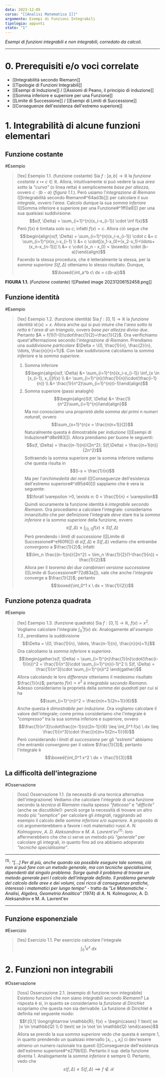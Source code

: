 ```yaml
---
data: 2023-12-05
corso: "[[Analisi Matematica I]]"
argomento: Esempi di Funzioni Integrabili
tipologia: appunti
stato: "1"
---
```

*Esempi di funzioni integrabili e non integrabili, corredato da calcoli.*
- - -
# 0. Prerequisiti e/o voci correlate
- [[Integrabilità secondo Riemann]]
- [[Tipologie di Funzioni Integrabili]]
- [[Esempi di Induzione]] / [[Assiomi di Peano, il principio di induzione]]
- [[Somma inferiore e superiore per una Funzione]]
- [[Limite di Successione]] / [[Esempi di Limiti di Successione]]
- [[Conseguenze dell'esistenza dell'estremo superiore]]
# 1. Integrabilità di alcune funzioni elementari
## Funzione costante
#Esempio 
> [!ex] Esempio 1.1. (funzione costante)
> Sia $f: [a, b] \longrightarrow \mathbb{R}$ la *funzione costante* $x \mapsto c \in \mathbb{R}$.
> Allora, intuitivamente si può vedere la sua *area* sotto la *"curva"* (o linea retta) è semplicemente *base per altezza*, ovvero $c \cdot (b-a)$ (*figura 1.1.*).
> Però usiamo l'*integrazione di Riemann* ([[Integrabilità secondo Riemann#^64ad3b]]) per calcolare il suo *integrale*, ovvero l'*area*.
> Calcolo dunque la sua *somma inferiore* ([[Somma inferiore e superiore per una Funzione#^1ff0a9]]) per una sua qualsiasi suddivisione:
> $$s(f, \Delta) = \sum_{i=1}^{n}(x_i-x_{i-1}) \cdot \inf f(x)$$
> Però $f(x)$ è limitata *solo* su $c$; infatti $f(x) = c$. Allora ciò segue che
> $$\begin{align}s(f, \Delta) = \sum_{i=1}^{n}(x_i-x_{i-1}) \cdot c &= c \sum_{i=1}^{n}x_i-x_{i-1} \\ &= c \cdot[(x_1-x_0)+(x_2-x_1)+\ldots+(x_n-x_{n-1})] \\ &= c \cdot (x_n - x_0) = \boxed{c \cdot (b-a)}\end{align}$$
> Facendo la stessa procedura, che è letteralmente la stessa, per la *somma superiore* $S(f, \Delta)$ otteniamo lo stesso risultato.
> Dunque,
> $$\boxed{\int_a^b c\  dx = c(b-a)}$$

**FIGURA 1.1.** (*Funzione costante*)
![[Pasted image 20231206152458.png]]

## Funzione identità
#Esempio 
> [!ex] Esempio 1.2. (funzione identità)
> Sia $f: [0,1] \longrightarrow \mathbb{R}$ la *funzione identità* $\operatorname{id}(x) = x$.
> Allora anche qui si può intuire che l'*area sotto la retta* è l'*area di un triangolo*, ovvero *base per altezza diviso due*. Pertanto $A = f(1)(1-0)\cdot\frac{1}{2}=\frac{1}{2}$.
> Ora verifichiamo quest'affermazione secondo l'*integrazione di Riemann*.
> Prendiamo una *suddivisione particolare* $\Delta = \{0, \frac{1}{n}, \frac{2}{n}, \ldots, \frac{n}{n}=1\}$.
> Con tale suddivisione calcoliamo la *somma inferiore* e la *somma superiore*.
> 1. Somma inferiore
>    $$\begin{align}s(f, \Delta) &= \sum_{i=1}^{n}(x_i-x_{i-1}) \inf_{x \in [x_{i-1}, x_i]}f(x) \\ &= \sum_{i=1}^{n}(\frac{1}{n})\cdot(\frac{i-1}{n}) \\ &= \frac{1}{n^2}\sum_{i=1}^{n}(i-1)\end{align}$$
> 2. Somma superiore (passi analoghi)
>    $$\begin{align}S(f, \Delta) &= \frac{1}{n^2}\sum_{i=1}^{n}i\end{align}$$
> Ma noi conosciamo una *proprietà della somma dei primi $n$ numeri naturali*, ovvero
> $$\sum_{x=1}^{n}x = \frac{n(n+1)}{2}$$
> Naturalmente questa è dimostrabile per *induzione* ([[Esempi di Induzione#^d8e983]]).
> Allora prendiamo per buone le seguenti:
> $$s(f, \Delta) = \frac{(n-1)(n)}{2n^2}; S(f,\Delta) = \frac{(n+1)(n)}{2n^2}$$
> Sottraendo la somma superiore per la somma inferiore vediamo che questa risulta in
> $$S-s = \frac{1}{n}$$
> Ma per l'*archimedeità dei reali* ([[Conseguenze dell'esistenza dell'estremo superiore#^d95d40]]) sappiamo che è vera la seguente:
> $$\forall \varepsilon >0, \exists n: 0 < \frac{1}{n} < \varepsilon$$
> Quindi sicuramente la funzione identità è *integrabile secondo Riemann*.
> Ora procediamo a calcolare l'integrale: consideriamo innanzitutto che per definizione l'integrale *deve* stare tra la *somma inferiore* e la *somma superiore* della funzione, ovvero
> $$s(f, \Delta) \leq \int_{[0, 1]} f(x) \leq S(f, \Delta)$$
> Però prendendo i *limiti di successione* ([[Limite di Successione#^ef60f6]]) di $s(f, \Delta)$ e $S(f, \Delta)$ vediamo che entrambe *convergono* a $\frac{1}{2}$; infatti
> $$\lim_n \frac{(n-1)(n)}{2n^2} = \lim_n \frac{1}{2}(1-\frac{1}{n}) = \frac{1}{2}$$
> Allora per il *teorema dei due carabinieri versione successione* ([[Limite di Successione#^72d83a]]), vale che anche *l'integrale* converge a $\frac{1}{2}$; pertanto
> $$\boxed{\int_0^1 x \ dx = \frac{1}{2}}$$

## Funzione potenza quadrata
#Esempio 
> [!ex] Esempio 1.3. (funzione quadrato)
> Sia $f: [0,1] \longrightarrow \mathbb{R}$, $f(x) = x^2$.
> Vogliamo calcolare l'integrale $\int_0^1 f(x) \ dx$.
> Analogamente all'*esempio 1.3.*, prendiamo la suddivisione
> $$\Delta = \{0, \frac{1}{n}, \ldots, \frac{n-1}{n}, \frac{n}{n}=1\}$$
> Ora calcoliamo la *somma inferiore* e *superiore*.
> $$\begin{gather}s(f, \Delta) = \sum_{i=1}^{n}\frac{1}{n}\cdot(\frac{i-1}{n})^2 = \frac{1}{n^3}\cdot \sum_{i=1}^{n}(i-1)^2 \\ S(f, \Delta) = \frac{1}{n^3}\cdot \sum_{i=1}^{n}i^2 \end{gather}$$
> Allora calcolando le loro *differenze* otteniamo il medesimo risultato $\frac{1}{n}$; pertanto $f(x)=x^2$ è *integrabile secondo Riemann*.
> Adesso consideriamo la proprietà della *somma dei quadrati* per cui si ha
> $$\sum_{i=1}^{n}i^2 = \frac{n(n+1)(2n+1)}{6}$$
> Anche questa è *dimostrabile per induzione*.
> Ora vogliamo calcolare il valore dell'integrale; come prima consideriamo che l'integrale è *"compresso"* tra la sua somma inferiore e superiore, ovvero
> $$\frac{1}{n^3}\cdot\frac{(n-1)(n)(2n-1)}{6} \leq \int_0^1 f(x) \ dx \leq \frac{1}{n^3}\cdot \frac{(n)(n+1)(2n+1)}{6}$$
> Però considerando i *limiti di successione* per gli *"estremi"* abbiamo che entrambi *convergono* per il valore $\frac{1}{3}$; pertanto l'integrale è
> $$\boxed{\int_0^1 x^2 \ dx = \frac{1}{3}}$$

## La difficoltà dell'integrazione
#Osservazione 
> [!oss] Osservazione 1.1. (la necessità di una tecnica alternativa dell'integrazione)
> Vediamo che calcolare l'*integrale* di una funzione secondo la *tecnica di Riemann* risulta spesso *"faticoso"* e *"difficile"* (anche se discutibile!): perciò sorge la necessità di trovare un altro modo più *"semplice"* per calcolare gli *integrali*, raggirando ad esempio il calcolo delle *somme inferiore e/o superiore*.
> A proposito di ciò argomenterebbero a favore i noti matematici russi *A. N. Kolmogorov*, *A. D. Aleksandrov* e *M. A. Lavrent'ev*$^{(1)}$: loro affermerebbero che che ci serve un metodo più *"generale"* per calcolare gli integrali, in quanto fino ad ora abbiamo adoperato *"tecniche specialissime"*.

- - -
$^{(1)}$: *"[...] Per di più, anche quando sia possibile eseguire tale somma, ciò non si può fare con un metodo generale, ma con tecniche specialissime, dipendenti dal singolo problema.
Sorge quindi il problema di trovare un metodo generale peri l calcolo dell'integrale definito. Il problema generale del calcolo delle aree e dei volumi, così ricco di conseguenze pratiche, interessò i matematici per lungo tempo"* - tratto da *"Le Matematiche - Analisi, Algebra, Geometria Analitica"* (1974) di A. N. Kolmogorov, A. D. Aleksandrov e M. A. Lavrent'ev
- - -
## Funzione esponenziale
#Esercizio 
> [!es] Esercizio 1.1.
> Per esercizio calcolare l'integrale
> $$\int_0^1 e^x \ dx$$

# 2. Funzioni non integrabili
#Osservazione 
> [!oss] Osservazione 2.1. (esempio di funzione non integrabile)
> Esistono funzioni che *non* siano *integrabili secondo Riemann*?
> La risposta è sì, in quanto se consideriamo la *funzione di Dirichlet* scopriamo che questa non sia derivabile.
> La funzione di Dirichlet è definita nel seguente modo:
> $$f:[0,1] \longrightarrow \mathbb{R}; f(x) = \begin{cases} 1 \text{ se }x \in \mathbb{Q} \\ 0 \text{ se }x \not \in \mathbb{Q} \end{cases}$$
> Allora se prendo la sua *somma superiore* vedo che questa è sempre $1$, in quanto prendendo un qualsiasi intervallo $[x_{i-1}, x_i]$ ci dev'essere *almeno* un numero razionale tra questi ([[Conseguenze dell'esistenza dell'estremo superiore#^e279b1]]). Pertanto il $\sup$ della funzione diventa $1$.
> Analogamente la *somma inferiore* è sempre $0$.
> Pertanto, vedo che
> $$s(f, \Delta) \neq S(f, \Delta) \implies f \not \in \mathcal{R}$$
